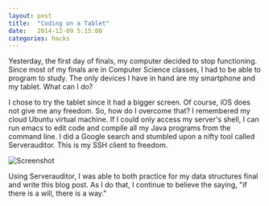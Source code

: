 ```yaml
---
layout: post
title:  "Coding on a Tablet"
date:   2014-12-09 5:15:00
categories: hacks
---
```


Yesterday, the first day of finals, my computer decided to stop functioning. Since most of my finals are in Computer Science classes, I had to be able to program to study. The only devices I have in hand are my smartphone and my tablet. What can I do?

I chose to try the tablet since it had a bigger screen. Of course, iOS does not give me any freedom. So, how do  I overcome that? I remembered my cloud Ubuntu virtual machine. If I could only access my server's shell, I can run emacs to edit code and compile all my Java programs from the command line. I did a Google search and stumbled upon a nifty tool called Serverauditor. This is my SSH client to freedom.

![Screenshot](https://dl.dropboxusercontent.com/u/163831352/shamadeh.com%20assets/ipad-ssh-screenshot.png)

Using Serverauditor, I was able to both practice for my data structures final and write this blog post. As I do that, I continue to believe the saying, "if there is a will, there is a way."

